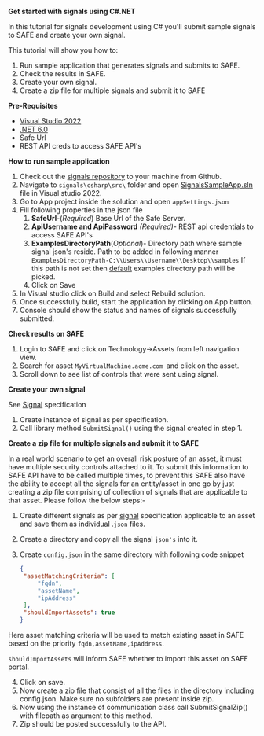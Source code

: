 **Get started with signals using C#.NET**

In this tutorial for signals development using C# you'll submit sample signals to SAFE and create your own signal.

This tutorial will show you how to:

1. Run sample application that generates signals and submits to SAFE.
2. Check the results in SAFE.
3. Create your own signal.
4. Create a zip file for multiple signals and submit it to SAFE

**Pre-Requisites**

- [Visual Studio 2022](https://visualstudio.microsoft.com/downloads/)
- [.NET 6.0](https://dotnet.microsoft.com/en-us/download/dotnet/6.0)
- Safe Url
- REST API creds to access SAFE API's

**How to run sample application**

1. Check out the [signals repository](https://github.com/Safe-Security/signal) to your machine from Github.
2. Navigate to `signals\csharp\src\` folder and open [SignalsSampleApp.sln](https://github.com/Safe-Security/signal/blob/main/csharp/src/SignalsSampleApp.sln) file in Visual studio 2022.
3. Go to  App project inside the solution and open `appSettings.json`
4. Fill following properties in the json file
   1. **SafeUrl-**(*Required*) Base Url of the Safe Server.
   2. **ApiUsername and ApiPassword** *(Required)*- REST api credentials to access SAFE API's
   3. **ExamplesDirectoryPath**(*Optional*)- Directory path where sample signal json's reside. Path to be added in following manner `ExamplesDirectoryPath-C:\\Users\\Username\\Desktop\\samples` If this path is not set then [default](https://github.com/Safe-Security/signal/tree/main/examples/samples) examples directory path will be picked. 
   4. Click on Save
5. In Visual studio click on Build and select Rebuild solution.
6. Once successfully build, start the application by clicking on App button.
7. Console should show the status and names of signals successfully submitted.

**Check results on SAFE**

1. Login to SAFE and click on Technology->Assets from left navigation view.
2. Search for asset `MyVirtualMachine.acme.com `and click on the asset.
3. Scroll down to see list of controls that were sent using signal.

**Create your own signal**

See [Signal](https://github.com/Safe-Security/signal/blob/main/csharp/src/Signals.Library/Models/Signal.cs) specification

1. Create instance of signal as per specification.
2. Call library method `SubmitSignal()` using the signal created in step 1.

**Create a zip file for multiple signals and submit it to SAFE**

In a real world scenario to get an overall risk posture of an asset, it must have multiple security controls attached to it. To submit this information to SAFE API have to be called multiple times, to prevent this SAFE also have the ability to accept all the signals for an entity/asset in one go by just creating a zip file comprising of collection of signals that are applicable to that asset.
Please follow the below steps:-

1. Create different signals as per [signal]((https://github.com/Safe-Security/signal/blob/main/csharp/src/Signals.Library/Models/Signal.cs)) specification applicable to an asset and save them as individual .`json` files.

2. Create a directory and copy all the signal `json's` into it.

3. Create `config.json` in the same directory with following code snippet

   ```json
   {
   	"assetMatchingCriteria": [
   		"fqdn",
   		"assetName",
   		"ipAddress"
   	],
   	"shouldImportAssets": true
   }
   ```

   

Here asset matching criteria will be used to match existing asset in SAFE based on the priority `fqdn,assetName,ipAddress`.

 `shouldImportAssets` will inform SAFE whether to import this asset on SAFE portal.

4. Click on save.
5. Now create a zip file that consist of all the files in the directory including config.json. Make sure no subfolders are present inside zip.
6. Now using the instance of communication class call SubmitSignalZip() with filepath as argument to this method.
7. Zip should be posted successfully to the API.
